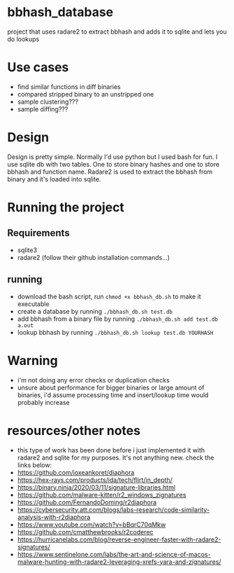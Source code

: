 # bbhash_database
project that uses radare2 to extract bbhash and adds it to sqlite and lets you do lookups

# Use cases
- find similar functions in diff binaries
- compared stripped binary to an unstripped one
- sample clustering???
- sample diffing???

# Design
Design is pretty simple. Normally I'd use python but I used bash for fun. I use sqlite db with two tables. One to store binary hashes and one to store bbhash and function name. Radare2 is used to extract the bbhash from binary and it's loaded into sqlite.

# Running the project
## Requirements
- sqlite3
- radare2 (follow their github installation commands...)

## running
- download the bash script, run `chmod +x bbhash_db.sh` to make it executable
- create a database by running `./bbhash_db.sh test.db`
- add bbhash from a binary file by running `./bbhash_db.sh add test.db a.out`
- lookup bbhash by running `./bbhash_db.sh lookup test.db YOURHASH`

# Warning
- i'm not doing any error checks or duplication checks
- unsure about performance for bigger binaries or large amount of binaries, i'd assume processing time and insert/lookup time would probably increase

# resources/other notes
- this type of work has been done before i just implemented it with radare2 and sqlite for my purposes. It's not anything new. check the links below:
- https://github.com/joxeankoret/diaphora
- https://hex-rays.com/products/ida/tech/flirt/in_depth/
- https://binary.ninja/2020/03/11/signature-libraries.html
- https://github.com/malware-kitten/r2_windows_zignatures
- https://github.com/FernandoDoming/r2diaphora
- https://cybersecurity.att.com/blogs/labs-research/code-similarity-analysis-with-r2diaphora
- https://www.youtube.com/watch?v=bBqrC70qMkw
- https://github.com/cmatthewbrooks/r2coderec
- https://hurricanelabs.com/blog/reverse-engineer-faster-with-radare2-signatures/
- https://www.sentinelone.com/labs/the-art-and-science-of-macos-malware-hunting-with-radare2-leveraging-xrefs-yara-and-zignatures/
